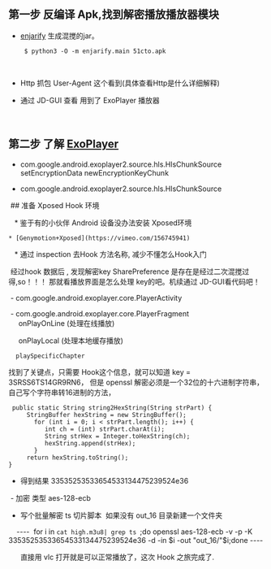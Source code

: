 
## 第一步 反编译 Apk,找到解密播放播放器模块
  
 * [enjarify](https://github.com/Storyyeller/enjarify) 生成混搅的jar。
 
      
        $ python3 -O -m enjarify.main 51cto.apk
       
       
     
 -  Http 抓包 User-Agent 这个看到(具体查看Http是什么详细解释)
     
 -  通过 JD-GUI 查看 用到了 ExoPlayer 播放器
     
        
## 第二步 了解 [ExoPlayer](https://github.com/google/ExoPlayer)



  * com.google.android.exoplayer2.source.hls.HlsChunkSource
            setEncryptionData
            newEncryptionKeyChunk
            
  * com.google.android.exoplayer2.source.hls.HlsChunkSource
  
  
  ## 准备 Xposed Hook 环境
    
    * 鉴于有的小伙伴 Android 设备没办法安装  Xposed环境
    
    * [Genymotion+Xposed](https://vimeo.com/156745941)
    
    * 通过 inspection 去Hook 方法名称, 减少不懂怎么Hook入门
    
    
  经过hook 数据后 , 发现解密key SharePreference 是存在是经过二次混搅过得,so！！！ 那就看播放界面是怎么处理 key的吧。机续通过 JD-GUI看代码吧！
  
  
  
  
  - com.google.android.exoplayer.core.PlayerActivity
  
  - com.google.android.exoplayer.core.PlayerFragment
     
      onPlayOnLine (处理在线播放)
      
      onPlayLocal (处理本地缓存播放)
      
      playSpecificChapter 
      
 
找到了关键点，只需要 Hook这个信息，就可以知道 key  = 3SRSS6TS14GR9RN6， 但是 openssl 解密必须是一个32位的十六进制字符串，自己写个字符串转16进制的方法，
 
 
 
     public static String string2HexString(String strPart) {
         StringBuffer hexString = new StringBuffer();
           for (int i = 0; i < strPart.length(); i++) {
              int ch = (int) strPart.charAt(i);
              String strHex = Integer.toHexString(ch);
              hexString.append(strHex);
           }
         return hexString.toString();
    }
 
  - 得到结果  33535253533654533134475239524e36 
  
  - 加密 类型 aes-128-ecb 


* 写个批量解密 ts 切片脚本  如果没有 out_16 目录新建一个文件夹

     ----  
     for i in `cat high.m3u8| grep ts `;do openssl aes-128-ecb -v -p  -K 33535253533654533134475239524e36 -d -in $i -out "out_16/"$i;done
     ----
     
     
      
直接用 vlc 打开就是可以正常播放了，这次 Hook 之旅完成了.   
      
    
     
 
 
 
    
      
  
    
    
    
 
 
     
     
